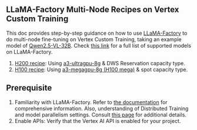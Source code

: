 ## LLaMA-Factory Multi-Node Recipes on Vertex Custom Training 

This doc provides step-by-step guidance on how to use [LLaMA-Factory](https://github.com/hiyouga/LLaMA-Factory) to do multi-node fine-tuning on Vertex Custom Training, taking an example model of [Qwen2.5-VL-32B](https://huggingface.co/Qwen/Qwen2.5-VL-32B-Instruct). Check [this link](https://github.com/hiyouga/LLaMA-Factory?tab=readme-ov-file#supported-models) for a full list of supported models on LLaMA-Factory. 

1. [H200 recipe](https://github.com/salander0411/vertex-training-llama-factory-recipe/tree/main/a3-ultra): Using [a3-ultragpu-8g](https://cloud.google.com/compute/docs/gpus#h200-gpus) & DWS Reservation capacity type. 
2. [H100 recipe](https://github.com/salander0411/vertex-training-llama-factory-recipe/tree/main/a3-mega):  Using [a3-megagpu-8g (H100 mega)](https://cloud.google.com/compute/docs/gpus#h100-gpus) & spot capacity type.

## Prerequisite 
1. Familiarity with LLaMA-Factory. Refer to [the documentation](https://llamafactory.readthedocs.io/en/latest/) for comprehensive information. Also, understanding of Distributed Training and model parallelism settings. Consult [this page](https://llamafactory.readthedocs.io/en/latest/advanced/distributed.html#) for additional details.
2. Enable APIs: Verify that the Vertex AI API is enabled for your project.
